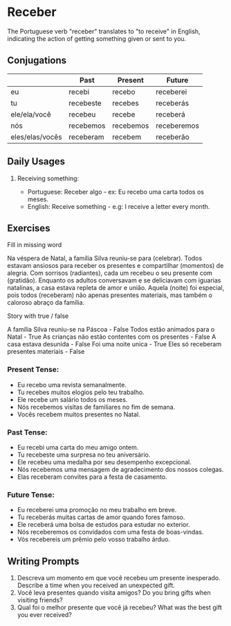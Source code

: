 # Receber

The Portuguese verb "receber" translates to "to receive" in English, indicating the action of getting something given or sent to you.

## Conjugations

|                 | Past      | Present   | Future      |
| --------------- | --------- | --------- | ----------- |
| eu              | recebi    | recebo    | receberei   |
| tu              | recebeste | recebes   | receberás   |
| ele/ela/você    | recebeu   | recebe    | receberá    |
| nós             | recebemos | recebemos | receberemos |
| eles/elas/vocês | receberam | recebem   | receberão   |

## Daily Usages

1. Receiving something:

   - Portuguese: Receber algo - ex: Eu recebo uma carta todos os meses.
   - English: Receive something - e.g: I receive a letter every month.

## Exercises

Fill in missing word

Na véspera de Natal, a família Silva reuniu-se para (celebrar). Todos estavam ansiosos para receber os presentes e compartilhar (momentos) de alegria. Com sorrisos (radiantes), cada um recebeu o seu presente com (gratidão). Enquanto os adultos conversavam e se deliciavam com iguarias natalinas, a casa estava repleta de amor e união. Aquela (noite) foi especial, pois todos (receberam) não apenas presentes materiais, mas também o caloroso abraço da família.

Story with true / false

A família Silva reuniu-se na Páscoa - False
Todos estão animados para o Natal - True
As crianças não estão contentes com os presentes - False
A casa estava desunida - False
Foi uma noite unica - True
Eles só receberam presentes materiais - False

### Present Tense:

- Eu recebo uma revista semanalmente.
- Tu recebes muitos elogios pelo teu trabalho.
- Ele recebe um salário todos os meses.
- Nós recebemos visitas de familiares no fim de semana.
- Vocês recebem muitos presentes no Natal.

### Past Tense:

- Eu recebi uma carta do meu amigo ontem.
- Tu recebeste uma surpresa no teu aniversário.
- Ele recebeu uma medalha por seu desempenho excepcional.
- Nós recebemos uma mensagem de agradecimento dos nossos colegas.
- Elas receberam convites para a festa de casamento.

### Future Tense:

- Eu receberei uma promoção no meu trabalho em breve.
- Tu receberás muitas cartas de amor quando fores famoso.
- Ele receberá uma bolsa de estudos para estudar no exterior.
- Nós receberemos os convidados com uma festa de boas-vindas.
- Vós recebereis um prêmio pelo vosso trabalho árduo.

## Writing Prompts

1. Descreva um momento em que você recebeu um presente inesperado. Describe a time when you received an unexpected gift.
2. Você leva presentes quando visita amigos? Do you bring gifts when visiting friends?
3. Qual foi o melhor presente que você já recebeu? What was the best gift you ever received?
